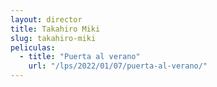 ```yaml
---
layout: director
title: Takahiro Miki
slug: takahiro-miki
peliculas:
  - title: "Puerta al verano"
    url: "/lps/2022/01/07/puerta-al-verano/"
---
```

